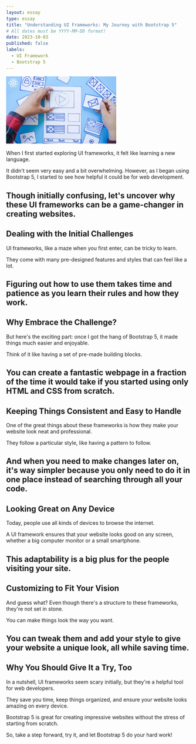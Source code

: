 ```yaml
---
layout: essay
type: essay
title: "Understanding UI Frameworks: My Journey with Bootstrap 5"
# All dates must be YYYY-MM-DD format!
date: 2023-10-03
published: false
labels:
  - UI Framework
  - Bootstrap 5
---
```


<img width="300px" class="rounded float-start pe-4" src="../img/UI.webp">



When I first started exploring UI frameworks, it felt like learning a new language.

It didn't seem very easy and a bit overwhelming. However, as I began using Bootstrap 5, I started to see how helpful it could be for web development.

Though initially confusing, let's uncover why these UI frameworks can be a game-changer in creating websites.
---

## **Dealing with the Initial Challenges**
UI frameworks, like a maze when you first enter, can be tricky to learn.

They come with many pre-designed features and styles that can feel like a lot.

Figuring out how to use them takes time and patience as you learn their rules and how they work.
---

## **Why Embrace the Challenge?**
But here's the exciting part: once I got the hang of Bootstrap 5, it made things much easier and enjoyable.

Think of it like having a set of pre-made building blocks.

You can create a fantastic webpage in a fraction of the time it would take if you started using only HTML and CSS from scratch.
---

## **Keeping Things Consistent and Easy to Handle**
One of the great things about these frameworks is how they make your website look neat and professional.

They follow a particular style, like having a pattern to follow.

And when you need to make changes later on, it's way simpler because you only need to do it in one place instead of searching through all your code.
---

## **Looking Great on Any Device**

Today, people use all kinds of devices to browse the internet.

A UI framework ensures that your website looks good on any screen, whether a big computer monitor or a small smartphone.

This adaptability is a big plus for the people visiting your site.
---

## **Customizing to Fit Your Vision**

And guess what? Even though there's a structure to these frameworks, they're not set in stone.

You can make things look the way you want.

You can tweak them and add your style to give your website a unique look, all while saving time.
---

## **Why You Should Give It a Try, Too**

In a nutshell, UI frameworks seem scary initially, but they're a helpful tool for web developers.

They save you time, keep things organized, and ensure your website looks amazing on every device.

Bootstrap 5 is great for creating impressive websites without the stress of starting from scratch.

So, take a step forward, try it, and let Bootstrap 5 do your hard work!
